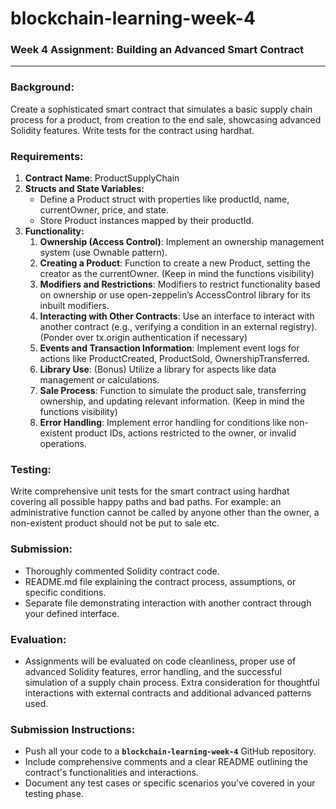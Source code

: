 # blockchain-learning-week-4

### **Week 4 Assignment:** Building an Advanced Smart Contract

---

### Background:

Create a sophisticated smart contract that simulates a basic supply chain process for a product, from creation to the end sale, showcasing advanced Solidity features. Write tests for the contract using hardhat.

### Requirements:

1. **Contract Name**: ProductSupplyChain
2. **Structs and State Variables:** 
    - Define a Product struct with properties like productId, name, currentOwner, price, and state.
    - Store Product instances mapped by their productId.
3. **Functionality:**
    1. **Ownership (Access Control)**:  Implement an ownership management system (use Ownable pattern).
    2. **Creating a Product**: Function to create a new Product, setting the creator as the currentOwner. (Keep in mind the functions visibility)
    3. **Modifiers and Restrictions**: Modifiers to restrict functionality based on ownership or use open-zeppelin’s AccessControl library for its inbuilt modifiers.
    4. **Interacting with Other Contracts**: Use an interface to interact with another contract (e.g., verifying a condition in an external registry). (Ponder over tx.origin authentication if necessary)
    5. **Events and Transaction Information**: Implement event logs for actions like ProductCreated, ProductSold, OwnershipTransferred.
    6. **Library Use**: (Bonus) Utilize a library for aspects like data management or calculations.
    7. **Sale Process**: Function to simulate the product sale, transferring ownership, and updating relevant information. (Keep in mind the functions visibility)
    8. **Error Handling**: Implement error handling for conditions like non-existent product IDs, actions restricted to the owner, or invalid operations.

### Testing:

Write comprehensive unit tests for the smart contract using hardhat covering all possible happy paths and bad paths. For example: an administrative function cannot be called by anyone other than the owner, a non-existent product should not be put to sale etc.

### Submission:

- Thoroughly commented Solidity contract code.
- README.md file explaining the contract process, assumptions, or specific conditions.
- Separate file demonstrating interaction with another contract through your defined interface.

### Evaluation:

- Assignments will be evaluated on code cleanliness, proper use of advanced Solidity features, error handling, and the successful simulation of a supply chain process. Extra consideration for thoughtful interactions with external contracts and additional advanced patterns used.

### Submission Instructions:

- Push all your code to a **`blockchain-learning-week-4`** GitHub repository.
- Include comprehensive comments and a clear README outlining the contract's functionalities and interactions.
- Document any test cases or specific scenarios you've covered in your testing phase.

